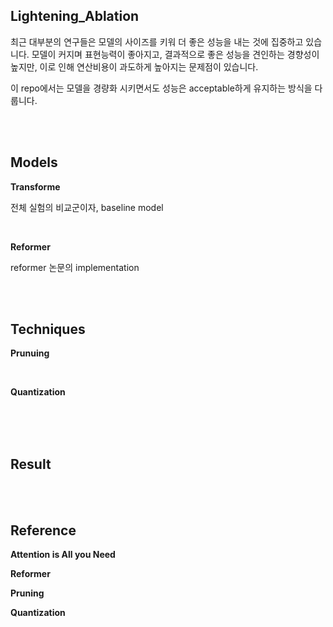 ## Lightening_Ablation

최근 대부분의 연구들은 모델의 사이즈를 키워 더 좋은 성능을 내는 것에 집중하고 있습니다. 모델이 커지며 표현능력이 좋아지고, 결과적으로 좋은 성능을 견인하는 경향성이 높지만, 이로 인해 연산비용이 과도하게 높아지는 문제점이 있습니다. 

이 repo에서는 모델을 경량화 시키면서도 성능은 acceptable하게 유지하는 방식을 다룹니다.

<br>
<br>

## Models

**Transforme**

전체 실험의 비교군이자, baseline model

<br>

**Reformer**

reformer 논문의 implementation

<br>
<br>

## Techniques

**Prunuing**

<br>

**Quantization**

<br>

<br>
<br>

## Result

<br>
<br>

## Reference
**Attention is All you Need**

**Reformer**

**Pruning**

**Quantization**
<br>
